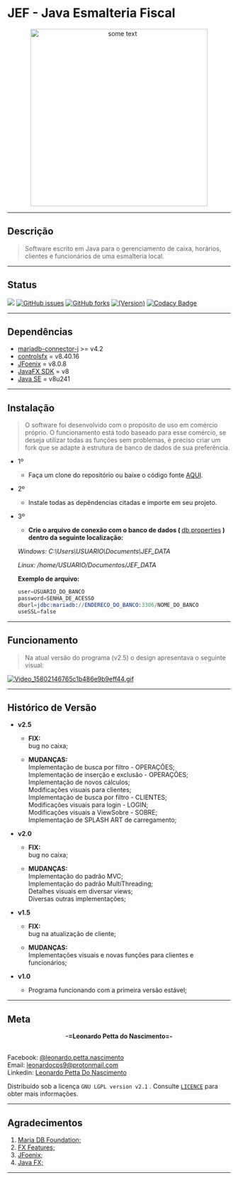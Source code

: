 # JEF - Java Esmalteria Fiscal
<p align="center">
<img src="https://github.com/leonardopn/JEF/blob/master/src/model/images/icon.png?raw=true" alt="some text" width=400 height=400”></img>
</p>

----

## Descrição
> Software escrito em Java para o gerenciamento de caixa, horários, clientes e funcionários de uma esmalteria local.

---

## Status

![](https://img.shields.io/badge/version-v2.5-green)
[![GitHub issues](https://img.shields.io/github/issues/leonardopn/JEF)](https://github.com/leonardopn/JEF/issues)
[![GitHub forks](https://img.shields.io/github/forks/leonardopn/JEF)](https://github.com/leonardopn/JEF/network)
[![(Version)](https://img.shields.io/badge/license-GNU%20LGPL%20version%202.1-green.svg?style=flat-square)](https://github.com/leonardopn/JEF/blob/master/LICENSE.md)
[![Codacy Badge](https://api.codacy.com/project/badge/Grade/a4a222961e704e15af7a9f63f61e373f)](https://www.codacy.com/manual/leonardopn/JEF?utm_source=github.com&amp;utm_medium=referral&amp;utm_content=leonardopn/JEF&amp;utm_campaign=Badge_Grade)

---

## Dependências

 - [mariadb-connector-j](https://github.com/mariadb-corporation/mariadb-connector-j) >= v4.2
 - [controlsfx](https://github.com/controlsfx/controlsfx) = v8.40.16
 - [JFoenix](https://github.com/jfoenixadmin/JFoenix) = v8.0.8
 - [JavaFX SDK](https://gluonhq.com/products/javafx/) = v8
 - [Java SE](https://www.oracle.com/technetwork/java/javase/downloads/jdk8-downloads-2133151.html) = v8u241

---
## Instalação

>O software foi desenvolvido com o propósito de uso em comércio próprio. O funcionamento está todo baseado para esse comércio, se deseja utilizar todas as funções sem problemas, é preciso criar um fork que se adapte à estrutura de banco de dados de sua preferência.

- 1º

    * Faça um clone do repositório ou baixe o código fonte  [AQUI](https://github.com/leonardopn/JEF/archive/master.zip).

- 2º

    * Instale todas as depêndencias citadas e importe em seu projeto.

- 3º 

    * <b>Crie o arquivo de conexão com o banco de dados ( </b><u>db.properties</u><b> ) dentro da seguinte localização:</b>

    *Windows: C:\Users\USUARIO\Documents\JEF_DATA*

    *Linux: /home/USUARIO/Documentos/JEF_DATA*

    <b>Exemplo de arquivo:</b>

    ```s
    user=USUARIO_DO_BANCO
    password=SENHA_DE_ACESSO
    dburl=jdbc:mariadb://ENDERECO_DO_BANCO:3306/NOME_DO_BANCO
    useSSL=false
    ```
---

## Funcionamento

>Na atual versão do programa (v2.5) o design apresentava o seguinte visual:

[![Video_15802146765c1b486e9b9eff44.gif](https://s5.gifyu.com/images/Video_15802146765c1b486e9b9eff44.gif)](https://gifyu.com/image/qg2E)


----
## Histórico de Versão
* <b>v2.5</b>
    * <b>FIX:</b> </br>bug no caixa;

    * <b>MUDANÇAS:</b> </br>
    Implementação de busca por filtro - OPERAÇÕES;</br>
    Implementação de inserção e exclusão - OPERAÇÕES;</br>
    Implementação de novos cálculos;</br>
    Modificações visuais para clientes;</br>
    Implementação de busca por filtro - CLIENTES;</br>
    Modificações visuais para login - LOGIN;</br>
    Modificações visuais a ViewSobre - SOBRE;</br>
    Implementação de SPLASH ART de carregamento;</br>
    
* <b>v2.0</b>
    * <b>FIX:</b> </br>bug no caixa;

    * <b>MUDANÇAS:</b> </br>
    Implementação do padrão MVC;</br>
    Implementação do padrão MultiThreading;</br>
    Detalhes visuais em diversar views;</br>
    Diversas outras implementações;</br>
    
* <b>v1.5</b>
    * <b>FIX:</b> </br>bug na atualização de cliente;

    * <b>MUDANÇAS:</b> </br>
    Implementações visuais e novas funções para clientes e funcionários;
* <b>v1.0</b>
    * Programa funcionando com a primeira versão estável;

---
## Meta

<center><b>-=Leonardo Petta do Nascimento=-</b></center></br> 

Facebook: [@leonardo.petta.nascimento](https://www.facebook.com/leonardo.petta.nascimento)</br> 
Email: leonardocps9@protonmail.com
</br> 
Linkedin: [Leonardo Petta Do Nascimento](https://www.linkedin.com/in/leonardo-petta-do-nascimento-75674015b/)

Distribuído sob a licença ```GNU LGPL version v2.1``` . Consulte [```LICENCE```](https://github.com/leonardopn/JEF/blob/master/LICENSE.md) para obter mais informações.

---

## Agradecimentos

1. [Maria DB Foundation;](https://mariadb.org/)
2. [FX Features;](http://fxexperience.com/)
3. [JFoenix;](http://www.jfoenix.com/)
4. [Java FX;](https://openjfx.io/)
---
